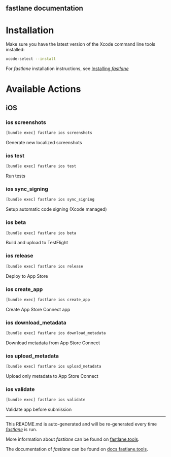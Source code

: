 fastlane documentation
----

# Installation

Make sure you have the latest version of the Xcode command line tools installed:

```sh
xcode-select --install
```

For _fastlane_ installation instructions, see [Installing _fastlane_](https://docs.fastlane.tools/#installing-fastlane)

# Available Actions

## iOS

### ios screenshots

```sh
[bundle exec] fastlane ios screenshots
```

Generate new localized screenshots

### ios test

```sh
[bundle exec] fastlane ios test
```

Run tests

### ios sync_signing

```sh
[bundle exec] fastlane ios sync_signing
```

Setup automatic code signing (Xcode managed)

### ios beta

```sh
[bundle exec] fastlane ios beta
```

Build and upload to TestFlight

### ios release

```sh
[bundle exec] fastlane ios release
```

Deploy to App Store

### ios create_app

```sh
[bundle exec] fastlane ios create_app
```

Create App Store Connect app

### ios download_metadata

```sh
[bundle exec] fastlane ios download_metadata
```

Download metadata from App Store Connect

### ios upload_metadata

```sh
[bundle exec] fastlane ios upload_metadata
```

Upload only metadata to App Store Connect

### ios validate

```sh
[bundle exec] fastlane ios validate
```

Validate app before submission

----

This README.md is auto-generated and will be re-generated every time [_fastlane_](https://fastlane.tools) is run.

More information about _fastlane_ can be found on [fastlane.tools](https://fastlane.tools).

The documentation of _fastlane_ can be found on [docs.fastlane.tools](https://docs.fastlane.tools).
